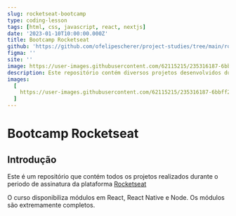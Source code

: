 ```yaml
---
slug: rocketseat-bootcamp
type: coding-lesson
tags: [html, css, javascript, react, nextjs]
date: '2023-01-10T10:00:00.000Z'
title: Bootcamp Rocketseat
github: 'https://github.com/ofelipescherer/project-studies/tree/main/rocketseat/rockeseat-bootcamp'
figma: ''
site: ''
image: https://user-images.githubusercontent.com/62115215/235316187-6bbff291-d17e-4532-897c-bf6932092b2d.jpg
description: Este repositório contém diversos projetos desenvolvidos durante as aulas do bootcamp da Rocketseat relacionados com web, mobile e backend
images:
  [
    https://user-images.githubusercontent.com/62115215/235316187-6bbff291-d17e-4532-897c-bf6932092b2d.jpg
  ]
---
```


# Bootcamp Rocketseat

## Introdução

Este é um repositório que contém todos os projetos realizados durante o periodo de assinatura da plataforma [Rocketseat](https://www.rocketseat.com.br)

O curso disponibiliza módulos em React, React Native e Node. Os módulos são extremamente completos.
